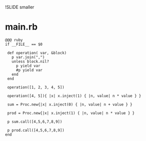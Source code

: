 !SLIDE smaller
# main.rb #

    @@@ ruby
    if __FILE__ == $0
    
     def operation( var, &block)
       p var.join(",")
       unless block.nil?
         p yield var
         #p yield var
       end
     end
    
     operation([1, 2, 3, 4, 5])
    
     operation([4, 5]){ |x| x.inject(1) { |n, value| n * value } }
    
     sum = Proc.new{|x| x.inject(0) { |n, value| n + value } }
    
     prod = Proc.new{|x| x.inject(1) { |n, value| n * value } }
    
     p sum.call([4,5,6,7,8,9])
    
     p prod.call([4,5,6,7,8,9])
    end
